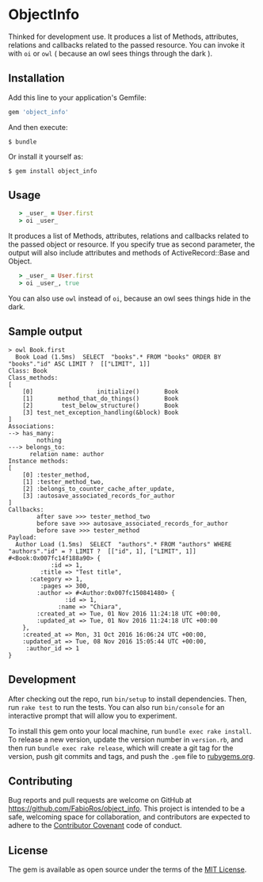 # ObjectInfo

Thinked for development use.
It produces a list of Methods, attributes, relations and callbacks related to the passed resource.
You can invoke it with ```oi``` or  ```owl``` ( because an owl sees things through the dark ).


## Installation

Add this line to your application's Gemfile:

```ruby
gem 'object_info'
```

And then execute:

    $ bundle

Or install it yourself as:

    $ gem install object_info

## Usage

```ruby
   > _user_ = User.first
   > oi _user_
```

It produces a list of Methods, attributes, relations and callbacks related to the passed object or resource.
If you specify true as second parameter, the output will also include attributes and methods of ActiveRecord::Base and Object.

```ruby
   > _user_ = User.first
   > oi _user_, true
```


You can also use ```owl``` instead of  ```oi```, because an owl sees things hide in the dark.


## Sample output
```
> owl Book.first
  Book Load (1.5ms)  SELECT  "books".* FROM "books" ORDER BY "books"."id" ASC LIMIT ?  [["LIMIT", 1]]
Class: Book
Class_methods: 
[
    [0]                  initialize()       Book
    [1]       method_that_do_things()       Book
    [2]        test_below_structure()       Book
    [3] test_net_exception_handling(&block) Book
]
Associations: 
--> has_many: 
        nothing
---> belongs_to: 
      relation name: author
Instance methods:
[
    [0] :tester_method,
    [1] :tester_method_two,
    [2] :belongs_to_counter_cache_after_update,
    [3] :autosave_associated_records_for_author
]
Callbacks:
        after save >>> tester_method_two
        before save >>> autosave_associated_records_for_author
        before save >>> tester_method
Payload:
  Author Load (1.5ms)  SELECT  "authors".* FROM "authors" WHERE "authors"."id" = ? LIMIT ?  [["id", 1], ["LIMIT", 1]]
#<Book:0x007fc14f188a90> {
            :id => 1,
         :title => "Test title",
      :category => 1,
         :pages => 300,
        :author => #<Author:0x007fc150841480> {
                :id => 1,
              :name => "Chiara",
        :created_at => Tue, 01 Nov 2016 11:24:18 UTC +00:00,
        :updated_at => Tue, 01 Nov 2016 11:24:18 UTC +00:00
    },
    :created_at => Mon, 31 Oct 2016 16:06:24 UTC +00:00,
    :updated_at => Tue, 08 Nov 2016 15:05:44 UTC +00:00,
     :author_id => 1
}
```

## Development

After checking out the repo, run `bin/setup` to install dependencies. Then, run `rake test` to run the tests. You can also run `bin/console` for an interactive prompt that will allow you to experiment.

To install this gem onto your local machine, run `bundle exec rake install`. To release a new version, update the version number in `version.rb`, and then run `bundle exec rake release`, which will create a git tag for the version, push git commits and tags, and push the `.gem` file to [rubygems.org](https://rubygems.org).

## Contributing

Bug reports and pull requests are welcome on GitHub at https://github.com/FabioRos/object_info. This project is intended to be a safe, welcoming space for collaboration, and contributors are expected to adhere to the [Contributor Covenant](http://contributor-covenant.org) code of conduct.


## License

The gem is available as open source under the terms of the [MIT License](http://opensource.org/licenses/MIT).